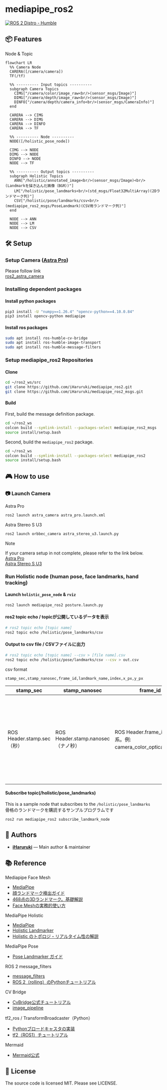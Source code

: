 # mediapipe_ros2
[![ROS 2 Distro - Humble](https://img.shields.io/badge/ros2-Humble-blue)](https://docs.ros.org/en/humble/)

## 📦 Features
Node & Topic
```mermaid
flowchart LR
  %% Camera Node
  CARERA([/camera/camera])
  TF(/tf)

  %% ---------- Input topics ----------
  subgraph Camera Topics
    CIMG["/camera/color/image_raw<br/>(sensor_msgs/Image)"]
    DIMG["/camera/depth/image_raw<br/>(sensor_msgs/Image)"]
    DINFO["/camera/depth/camera_info<br/>(sensor_msgs/CameraInfo)"]
  end

  CARERA --> CIMG
  CARERA --> DIMG
  CARERA --> DINFO
  CARERA --> TF

  %% ---------- Node ----------
  NODE([/holistic_pose_node])

  CIMG --> NODE
  DIMG --> NODE
  DINFO --> NODE
  NODE --> TF

  %% ---------- Output topics ----------
  subgraph Holistic Topics
    ANN["/holistic/annotated_image<br/>(sensor_msgs/Image)<br/>(Landmarkを描き込んだ画像（BGR）)"]
    LM["/holistic/pose_landmarks<br/>(std_msgs/Float32MultiArray)(2Dランドマーク列)"]
    CSV["/holistic/pose/landmarks/csv<br/>(mediapipe_ros2_msgs/PoseLandmark)(CSV用ランドマーク列)"]
  end

  NODE --> ANN
  NODE --> LM
  NODE --> CSV
```

## 🛠️ Setup
### Setup Camera ([Astra Pro](https://www.orbbec.com/products/structured-light-camera/astra-series/))
Please follow link  
[ros2_astra_camera](https://github.com/orbbec/ros2_astra_camera.git)

### Installing dependent packages
#### Install python packages
```bash
pip3 install -U "numpy==1.26.4" "opencv-python==4.10.0.84"
pip3 install opencv-python mediapipe
```
#### Install ros packages
```bash
sudo apt install ros-humble-cv-bridge
sudo apt install ros-humble-image-transport
sudo apt install ros-humble-message-filters
```
### Setup mediapipe_ros2 Repositories
#### Clone
```bash
cd ~/ros2_ws/src
git clone https://github.com/iHaruruki/mediapipe_ros2.git
git clone https://github.com/iHaruruki/mediapipe_ros2_msgs.git
```
#### Build
First, build the message definition package.
```bash
cd ~/ros2_ws
colcon build --symlink-install --packages-select mediapipe_ros2_msgs
source install/setup.bash
```
Second, build the `mediapipe_ros2` package.
```bash
cd ~/ros2_ws
colcon build --symlink-install --packages-select mediapipe_ros2
source install/setup.bash
```

## 🎮 How to use
### :camera: Launch Camera
Astra Pro
```bash
ros2 launch astra_camera astra_pro.launch.xml 
```
Astra Stereo S U3
```bash
ros2 launch orbbec_camera astra_stereo_u3.launch.py
```
> [!NOTE]
> If your camera setup in not complete, please refer to the link below.  
> [Astra Pro](https://github.com/iHaruruki/ros2_astra_camera.git)  
> [Astra Stereo S U3](https://github.com/iHaruruki/OrbbecSDK_ROS2.git)  

### Run Holistic node (human pose, face landmarks, hand tracking)
#### Launch `holistic_pose_node` & `rviz`
```bash
ros2 launch mediapipe_ros2 posture.launch.py
```
#### ros2 topic echo / topicが公開しているデータを表示
```bash
# ros2 topic echo [topic name]
ros2 topic echo /holistic/pose_landmarks/csv
```
#### Output to csv file / CSVファイルに出力
```bash
# ros2 topic echo [topic name] --csv > [file name].csv
ros2 topic echo /holistic/pose/landmarks/csv --csv > out.csv
```
csv format
```
stamp_sec,stamp_nanosec,frame_id,landmark_name,index,x_px,y_px
```
| stamp_sec | stamp_nanosec | frame_id | landmark_name | index | x_px | y_px |
| --- | --- | --- | --- | --- | --- | --- |
| ROS Header.stamp.sec（秒）| ROS Header.stamp.nanosec（ナノ秒）| ROS Header.frame_id（座標系。例: camera_color_optical_frame）| ランドマーク名（例: left_thumb, right_ankle）| ランドマークのインデックス（MediaPipe Poseの0..32）| 画像のフル座標系におけるピクセルx（左→右）| 画像のフル座標系におけるピクセルy（上→下）|

#### Subscribe topic(/holistic/pose_landmarks)
This is a sample node that subscribes to the `/holistic/pose_landmarks`  
骨格のランドマークを購読するサンプルプログラムです
```bash
ros2 run mediapipe_ros2 subscribe_landmark_node
```

## 👤 Authors

- **[iHaruruki](https://github.com/iHaruruki)** — Main author & maintainer

## 📚 Reference
Mediapipe Face Mesh
- [MediaPipe](https://chuoling.github.io/mediapipe/)
- [顔ランドマーク検出ガイド](https://ai.google.dev/edge/mediapipe/solutions/vision/face_landmarker?utm_source=chatgpt.com)
- [468点の3Dランドマーク。基礎解説](https://mediapipe.readthedocs.io/en/latest/solutions/face_mesh.html?utm_source=chatgpt.com)
- [Face Meshの実務的使い方](https://samproell.io/posts/yarppg/yarppg-face-detection-with-mediapipe/?utm_source=chatgpt.com)

MediaPipe Holistic
- [MediaPipe](https://chuoling.github.io/mediapipe/)
- [Holistic Landmarker](https://ai.google.dev/edge/mediapipe/solutions/vision/holistic_landmarker?utm_source=chatgpt.com)
- [Holistic のトポロジ・リアルタイム性の解説](https://research.google/blog/mediapipe-holistic-simultaneous-face-hand-and-pose-prediction-on-device/?utm_source=chatgpt.com)

MediaPipe Pose
- [Pose Landmarker ガイド](https://ai.google.dev/edge/mediapipe/solutions/vision/pose_landmarker?utm_source=chatgpt.com)


ROS 2 message_filters
- [message_filters](https://docs.ros.org/en/rolling/p/message_filters/doc/index.html)
- [ROS 2（rolling）のPythonチュートリアル](https://docs.ros.org/en/rolling/p/message_filters/doc/Tutorials/Approximate-Synchronizer-Python.html?utm_source=chatgpt.com)

CV Bridge
- [CvBridge公式チュートリアル](https://wiki.ros.org/cv_bridge/Tutorials/ConvertingBetweenROSImagesAndOpenCVImagesPython?utm_source=chatgpt.com)
- [image_pipeline](https://docs.ros.org/en/rolling/p/image_pipeline/camera_info.html)

tf2_ros / TransformBroadcaster（Python）
- [Pythonブロードキャスタの実装](https://docs.ros.org/en/foxy/Tutorials/Intermediate/Tf2/Writing-A-Tf2-Broadcaster-Py.html?utm_source=chatgpt.com)
- [tf2（ROS1）チュートリアル](https://wiki.ros.org/tf2/Tutorials/Writing%20a%20tf2%20broadcaster%20%28Python%29?utm_source=chatgpt.com)

Mermaid
- [Mermaid公式](https://mermaid.js.org/)

## 📜 License
The source code is licensed MIT. Please see LICENSE.
